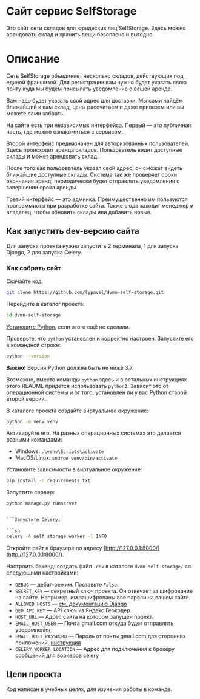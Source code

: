 # Сайт сервис SelfStorage

Это сайт сети складов для юридеских лиц SelfStorage. Здесь можно арендовать склад и хранить вещи безопасно и выгодно.


# Описание

Сеть SelfStorage объединяет несколько складов, действующих под единой франшизой. Для регистрации вам нужно будет указать свою почту куда мы будем присылать уведомление о вашей аренде.

Вам надо будет указать свой адрес для доставки. Мы сами найдём ближайший к вам склад, цены рассчитаем и даже привезем или вы можете сами забрать.

На сайте есть три независимых интерфейса. Первый — это публичная часть, где можно ознакомиться с сервисом.

Второй интерфейс предназначен для авторизованных пользователей. Здесь происходит аренда складов. Пользователь видит доступные склады и может арендовать склад.

После того как пользователь указал свой адрес, он сможет видеть ближайшие доступные склады. Система так же проверяет сроки окончания аренд, периодически будет отправлять уведомления о завершении срока аренды.

Третий интерфейс — это админка. Преимущественно им пользуются программисты при разработке сайта. Также сюда заходит менеджер и владелец, чтобы обновить склады или добавить новые.

## Как запустить dev-версию сайта

Для запуска проекта нужно запустить 2 терминала, 1 для запуска Django, 2 для запуска Celery.

### Как собрать сайт

Скачайте код:
```sh
git clone https://github.com/lypavel/dvmn-self-storage.git
```

Перейдите в каталог проекта:
```sh
cd dvmn-self-storage
```

[Установите Python](https://www.python.org/), если этого ещё не сделали.

Проверьте, что `python` установлен и корректно настроен. Запустите его в командной строке:
```sh
python --version
```
**Важно!** Версия Python должна быть не ниже 3.7.

Возможно, вместо команды `python` здесь и в остальных инструкциях этого README придётся использовать `python3`. Зависит это от операционной системы и от того, установлен ли у вас Python старой второй версии.

В каталоге проекта создайте виртуальное окружение:
```sh
python -m venv venv
```
Активируйте его. На разных операционных системах это делается разными командами:

- Windows: `.\venv\Scripts\activate`
- MacOS/Linux: `source venv/bin/activate`


Установите зависимости в виртуальное окружение:
```sh
pip install -r requirements.txt
```

Запустите сервер:

```sh
python manage.py runserver


```Запустите Celery:

```sh
celery -A self_storage worker -l INFO
```

Откройте сайт в браузере по адресу [http://127.0.0.1:8000/](http://127.0.0.1:8000/).


Настроить бэкенд: создать файл `.env` в каталоге `dvmn-self-storage/` со следующими настройками:

- `DEBUG` — дебаг-режим. Поставьте `False`.
- `SECRET_KEY` — секретный ключ проекта. Он отвечает за шифрование на сайте. Например, им зашифрованы все пароли на вашем сайте.
- `ALLOWED_HOSTS` — [см. документацию Django](https://docs.djangoproject.com/en/3.1/ref/settings/#allowed-hosts)
- `GEO_API_KEY` — API ключ из Яндекс Геокодер.
- `HOST_URL` — Адрес сайта на котором запущен проект.
- `EMAIL_HOST_USER` — Почта gmail.com откуда будет отправлять уведомления
- `EMAIL_HOST_PASSWORD` — Пароль от почты gmail.com для сторонних приложений, [инструкция](https://itsupport.umd.edu/itsupport?id=kb_article_view&sysparm_article=KB0015112)
- `CELERY_WORKER_LOCATION` — Адрес для подключения к брокеру сообщений для воркеров celery

## Цели проекта

Код написан в учебных целях, для изучения работы в команде.
